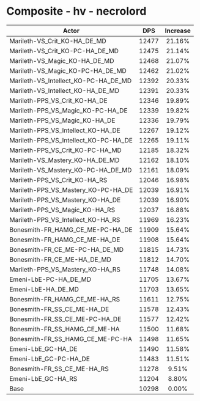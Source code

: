 # Composite - hv - necrolord
| Actor | DPS | Increase |
|---|:---:|:---:|
|Marileth-VS_Crit_KO-HA_DE_MD|12477|21.16%|
|Marileth-VS_Crit_KO-PC-HA_DE_MD|12475|21.14%|
|Marileth-VS_Magic_KO-HA_DE_MD|12468|21.07%|
|Marileth-VS_Magic_KO-PC-HA_DE_MD|12462|21.02%|
|Marileth-VS_Intellect_KO-PC-HA_DE_MD|12392|20.33%|
|Marileth-VS_Intellect_KO-HA_DE_MD|12391|20.33%|
|Marileth-PPS_VS_Crit_KO-HA_DE|12346|19.89%|
|Marileth-PPS_VS_Magic_KO-PC-HA_DE|12339|19.82%|
|Marileth-PPS_VS_Magic_KO-HA_DE|12336|19.79%|
|Marileth-PPS_VS_Intellect_KO-HA_DE|12267|19.12%|
|Marileth-PPS_VS_Intellect_KO-PC-HA_DE|12265|19.11%|
|Marileth-PPS_VS_Crit_KO-PC-HA_MD|12185|18.32%|
|Marileth-VS_Mastery_KO-HA_DE_MD|12162|18.10%|
|Marileth-VS_Mastery_KO-PC-HA_DE_MD|12161|18.09%|
|Marileth-PPS_VS_Crit_KO-HA_RS|12046|16.98%|
|Marileth-PPS_VS_Mastery_KO-PC-HA_DE|12039|16.91%|
|Marileth-PPS_VS_Mastery_KO-HA_DE|12039|16.90%|
|Marileth-PPS_VS_Magic_KO-HA_RS|12037|16.88%|
|Marileth-PPS_VS_Intellect_KO-HA_RS|11969|16.23%|
|Bonesmith-FR_HAMG_CE_ME-PC-HA_DE|11909|15.64%|
|Bonesmith-FR_HAMG_CE_ME-HA_DE|11908|15.64%|
|Bonesmith-FR_CE_ME-PC-HA_DE_MD|11815|14.73%|
|Bonesmith-FR_CE_ME-HA_DE_MD|11812|14.70%|
|Marileth-PPS_VS_Mastery_KO-HA_RS|11748|14.08%|
|Emeni-LbE-PC-HA_DE_MD|11705|13.67%|
|Emeni-LbE-HA_DE_MD|11703|13.65%|
|Bonesmith-FR_HAMG_CE_ME-HA_RS|11611|12.75%|
|Bonesmith-FR_SS_CE_ME-HA_DE|11578|12.43%|
|Bonesmith-FR_SS_CE_ME-PC-HA_DE|11577|12.42%|
|Bonesmith-FR_SS_HAMG_CE_ME-HA|11500|11.68%|
|Bonesmith-FR_SS_HAMG_CE_ME-PC-HA|11498|11.65%|
|Emeni-LbE_GC-HA_DE|11490|11.58%|
|Emeni-LbE_GC-PC-HA_DE|11483|11.51%|
|Bonesmith-FR_SS_CE_ME-HA_RS|11278|9.51%|
|Emeni-LbE_GC-HA_RS|11204|8.80%|
|Base|10298|0.00%|
